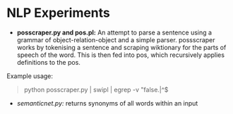 # NLP Experiments


*  **posscraper.py and pos.pl:** An attempt to parse a sentence using a grammar of object-relation-object and a simple parser. possscraper works by tokenising a sentence and scraping wiktionary for the parts of speech of the word. This is then fed into pos, which recursively applies definitions to the pos.

Example usage:

> python posscraper.py | swipl | egrep -v "false.|^$

* *semanticnet.py:* returns synonyms of all words within an input